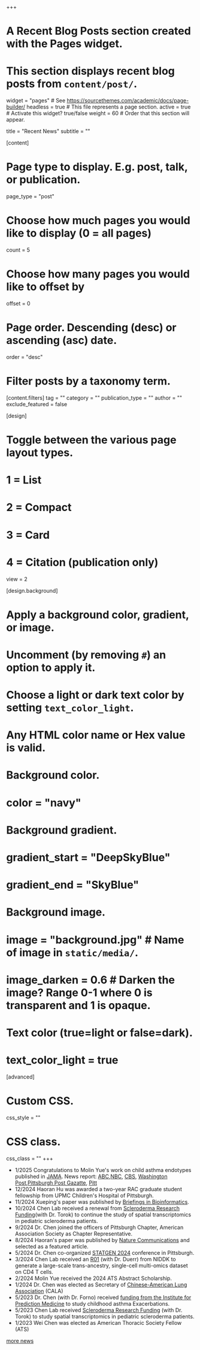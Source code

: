 +++
# A Recent Blog Posts section created with the Pages widget.
# This section displays recent blog posts from `content/post/`.

widget = "pages"  # See https://sourcethemes.com/academic/docs/page-builder/
headless = true  # This file represents a page section.
active = true  # Activate this widget? true/false
weight = 60  # Order that this section will appear.

title = "Recent News"
subtitle = ""

[content]
  # Page type to display. E.g. post, talk, or publication.
  page_type = "post"
  
  # Choose how much pages you would like to display (0 = all pages)
  count = 5
  
  # Choose how many pages you would like to offset by
  offset = 0

  # Page order. Descending (desc) or ascending (asc) date.
  order = "desc"

  # Filter posts by a taxonomy term.
  [content.filters]
    tag = ""
    category = ""
    publication_type = ""
    author = ""
    exclude_featured = false
  
[design]
  # Toggle between the various page layout types.
  #   1 = List
  #   2 = Compact
  #   3 = Card
  #   4 = Citation (publication only)
  view = 2
  
[design.background]
  # Apply a background color, gradient, or image.
  #   Uncomment (by removing `#`) an option to apply it.
  #   Choose a light or dark text color by setting `text_color_light`.
  #   Any HTML color name or Hex value is valid.
  
  # Background color.
  # color = "navy"
  
  # Background gradient.
  # gradient_start = "DeepSkyBlue"
  # gradient_end = "SkyBlue"
  
  # Background image.
  # image = "background.jpg"  # Name of image in `static/media/`.
  # image_darken = 0.6  # Darken the image? Range 0-1 where 0 is transparent and 1 is opaque.

  # Text color (true=light or false=dark).
  # text_color_light = true  
  
[advanced]
 # Custom CSS. 
 css_style = ""
 
 # CSS class.
 css_class = ""
+++ 
- 1/2025 Congratulations to Molin Yue's work on child asthma endotypes published in [JAMA](https://jamanetwork.com/journals/jama/article-abstract/2828721). News report: [ABC](https://www.wtae.com/article/pitt-asthma-research-nasal-swab-clinical-trials/63385491),[NBC](https://www.nbcnews.com/health/health-news/asthma-test-nasal-swab-detect-different-types-rcna185791), [CBS](https://www.cbsnews.com/pittsburgh/news/pitt-asthma-research-breakthrough-nasal-swab/), [Washington Post](https://www.washingtonpost.com/health/2025/01/12/pediatric-asthma-nasal-swab-test/),[Pittsburgh Post Gazatte](https://www.post-gazette.com/news/health/2025/01/12/asthma-treatment-kids/stories/202501120025), [Pitt](https://pittnews.com/article/193375/featured/pitt-researchers-discover-new-way-to-diagnose-asthma-subtypes-in-children/)
- 12/2024 Haoran Hu was awarded a two-year RAC graduate student fellowship from UPMC Children's Hospital of Pittsburgh. 
- 11/2024 Xueping's paper was published by [Briefings in Bioinformatics](https://academic.oup.com/bib/article/25/6/bbae585/7900220).
- 10/2024 Chen Lab received a renewal from [Scleroderma Research Funding](https://srfcure.org/disease-propogation-in-juvenile-scleroderma/)(with Dr. Torok) to continue the study of spatial transcriptomics in pediatric scleroderma patients. 
- 9/2024 Dr. Chen joined the officers of Pittsburgh Chapter, American Association Society as Chapter Representative. 
- 8/2024 Haoran's paper was published by [Nature Communications](https://www.nature.com/articles/s41467-024-49448-x) and selected as a featured article.
- 5/2024 Dr. Chen co-organized [STATGEN 2024](https://www.publichealth.pitt.edu/statgen-2024-conference-statistics-genomics-and-genetics) conference in Pittsburgh. 
- 3/2024 Chen Lab received an [R01](https://reporter.nih.gov/search/xzRDncNh6Ei48FgOMdC6iQ/project-details/10805885) (with Dr. Duerr) from NIDDK to generate a large-scale trans-ancestry, single-cell multi-omics dataset on CD4 T cells. 
- 2/2024 Molin Yue received the 2024 ATS Abstract Scholarship. 
- 1/2024 Dr. Chen was elected as Secretary of [Chinese-American Lung Association](https://mycala.org/) (CALA) 
- 5/2023 Dr. Chen (with Dr. Forno) received [funding from the Institute for Prediction Medicine](https://ipm.pitt.edu/institute-for-precision-medicine-premip-program-selects-new-asthma-and-pharmacogenomics-projects-for-1mm-funding/) to study childhood asthma Exacerbations.
- 5/2023 Chen Lab received [Scleroderma Research Funding](https://srfcure.org/disease-propogation-in-juvenile-scleroderma/) (with Dr. Torok) to study spatial transcriptomics in pediatric scleroderma patients.  
- 1/2023 Wei Chen was elected as American Thoracic Society Fellow (ATS)


[more news](https://chenlab.pitt.edu/news.html)

<!--- [more news]({{< ref "/news/_index.md" >}}) -->

